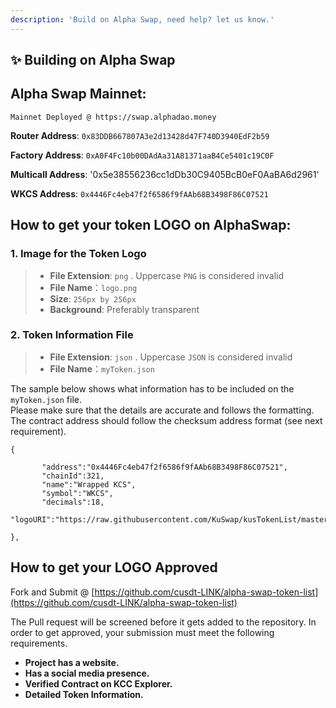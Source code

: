 ```yaml
---
description: 'Build on Alpha Swap, need help? let us know.'
---
```


## ✨ Building on Alpha Swap

## **Alpha Swap Mainnet:**

`Mainnet Deployed @ https://swap.alphadao.money`

**Router Address**: `0x83DDB667807A3e2d13428d47F740D3940EdF2b59`

**Factory Address**: `0xA0F4Fc10b00DAdAa31A81371aaB4Ce5401c19C0F`

**Multicall Address**: '0x5e38556236cc1dDb30C9405BcB0eF0AaBA6d2961'

**WKCS Address**: `0x4446Fc4eb47f2f6586f9fAAb68B3498F86C07521`

## How to get your token LOGO on AlphaSwap:

### 1. Image for the Token Logo <a id="1-image-for-the-token-logo"></a>

> * **File Extension**: `png` . Uppercase `PNG` is considered invalid
> * **File Name**：`logo.png`
> * **Size**: `256px by 256px`
> * **Background**: Preferably transparent

### 2. Token Information File <a id="2-token-information-file"></a>

> * **File Extension**: `json` . Uppercase `JSON` is considered invalid
> * **File Name**：`myToken.json`

The sample below shows what information has to be included on the `myToken.json` file.  
Please make sure that the details are accurate and follows the formatting.  
The contract address should follow the checksum address format \(see next requirement\).

```
{

       "address":"0x4446Fc4eb47f2f6586f9fAAb68B3498F86C07521",
       "chainId":321,
       "name":"Wrapped KCS",
       "symbol":"WKCS",
       "decimals":18,
       "logoURI":"https://raw.githubusercontent.com/KuSwap/kusTokenList/master/0x4446Fc4eb47f2f6586f9fAAb68B3498F86C07521.png"

},

```

## How to get your LOGO Approved

Fork and Submit @ [https://github.com/cusdt-LINK/alpha-swap-token-list](https://github.com/cusdt-LINK/alpha-swap-token-list) 

The Pull request will be screened before it gets added to the repository. In order to get approved, your submission must meet the following requirements.

* **Project has a website.**
* **Has a social media presence.**
* **Verified Contract on KCC Explorer.**
* **Detailed Token Information.**
